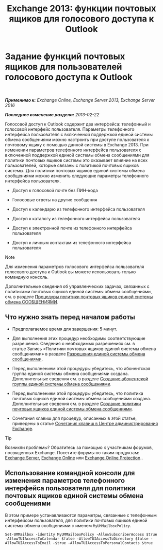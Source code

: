 ﻿---
title: 'Exchange 2013: функции почтовых ящиков для голосового доступа к Outlook'
TOCTitle: Задание функций почтовых ящиков для пользователей голосового доступа к Outlook
ms:assetid: 10960bf0-65cf-4d0b-bae5-d203c53662db
ms:mtpsurl: https://technet.microsoft.com/ru-ru/library/Aa996307(v=EXCHG.150)
ms:contentKeyID: 50556336
ms.date: 05/22/2018
mtps_version: v=EXCHG.150
ms.translationtype: MT
---

# Задание функций почтовых ящиков для пользователей голосового доступа к Outlook

 

_**Применимо к:** Exchange Online, Exchange Server 2013, Exchange Server 2016_

_**Последнее изменение раздела:** 2013-02-22_

Голосовой доступ к Outlook содержит два интерфейса: телефонный и голосовой интерфейс пользователя. Параметры телефонного интерфейса пользователя с включенной поддержкой единой системы обмена сообщениями можно настроить при доступе пользователя к почтовому ящику с помощью данной системы в Exchange 2013. При изменении параметров телефонного интерфейса пользователя с включенной поддержкой единой системы обмена сообщениями для политики почтовых ящиков системы это оказывает влияние на всех пользователей, которые связаны с политикой почтовых ящиков системы. Для политики почтовых ящиков единой системы обмена сообщениями можно изменить следующие параметры телефонного интерфейса пользователя.

  - Доступ к голосовой почте без ПИН-кода

  - Голосовые ответы на другие сообщения

  - Доступ к календарю из телефонного интерфейса пользователя

  - Доступ к каталогу из телефонного интерфейса пользователя

  - Доступ к электронной почте из телефонного интерфейса пользователя

  - Доступ к личным контактам из телефонного интерфейса пользователя

> [!NOTE]  
> Для изменения параметров голосового интерфейса пользователя голосового доступа к Outlook вы можете использовать только командную консоль.


Дополнительные сведения об управленческих задачах, связанных с политиками почтовых ящиков единой системы обмена сообщениями, см. в разделе [Процедуры политики почтовых ящиков единой системы обмена СООБЩЕНИЯМИ](um-mailbox-policy-procedures-exchange-2013-help.md).

## Что нужно знать перед началом работы

  - Предполагаемое время для завершения: 5 минут.

  - Для выполнения этих процедур необходимы соответствующие разрешения. Сведения о необходимых разрешениях см. в статье Запись «Политики почтовых ящиков единой системы обмена сообщениями» в разделе [Разрешения единой системы обмена сообщениями](unified-messaging-permissions-exchange-2013-help.md).

  - Перед выполнением этой процедуры убедитесь, что абонентская группа единой системы обмена сообщениями создана. Дополнительные сведения см. в разделе [Создание абонентской группы единой системы обмена сообщениями](create-a-um-dial-plan-exchange-2013-help.md).

  - Перед выполнением этой процедуры убедитесь, что политика почтовых ящиков единой системы обмена сообщениями создана. Дополнительные сведения см. в разделе [Создание политики почтовых ящиков единой системы обмена сообщениями](create-a-um-mailbox-policy-exchange-2013-help.md).

  - Сочетания клавиш для процедур, описанных в этой статье, приведены в статье [Сочетания клавиш в Центре администрирования Exchange](keyboard-shortcuts-in-the-exchange-admin-center-exchange-online-protection-help.md).

> [!TIP]  
> Возникли проблемы? Обратитесь за помощью к участникам форумов, посвященных Exchange. Посетите форумы по таким продуктам: <a href="https://go.microsoft.com/fwlink/p/?linkid=60612">Exchange Server</a>, <a href="https://go.microsoft.com/fwlink/p/?linkid=267542">Exchange Online</a> или <a href="https://go.microsoft.com/fwlink/p/?linkid=285351">Exchange Online Protection</a>..


## Использование командной консоли для изменения параметров телефонного интерфейса пользователя для политики почтовых ящиков единой системы обмена сообщениями

В этом примере устанавливаются параметры, связанные с телефонным интерфейсом пользователя, для политики почтовых ящиков единой системы обмена сообщениями с именем `MyUMMailboxPolicy`.

    Set-UMMailbox -identity MyUMMailboxPolicy -AllowSubscriberAccess $true -AllowTUIAccessToCalendar $false -AllowTUIAccessToDirectory $false -AllowTUIAccessToEmail -$true -AllowTUIAccessToPersonalContacts $true

